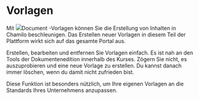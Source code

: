 # Vorlagen

Mit ![](../../../.gitbook/assets/graficos18%20%286%29.png)Document -Vorlagen können Sie die Erstellung von Inhalten in Chamilo beschleunigen. Das Erstellen neuer Vorlagen in diesem Teil der Plattform wirkt sich auf das gesamte Portal aus.

Erstellen, bearbeiten und entfernen Sie Vorlagen einfach. Es ist nah an den Tools der Dokumentenedition innerhalb des Kurses. Zögern Sie nicht, es auszuprobieren und eine neue Vorlage zu erstellen. Du kannst danach immer löschen, wenn du damit nicht zufrieden bist.

Diese Funktion ist besonders nützlich, um Ihre eigenen Vorlagen an die Standards Ihres Unternehmens anzupassen.
